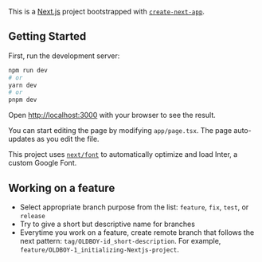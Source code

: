 This is a [Next.js](https://nextjs.org/) project bootstrapped with [`create-next-app`](https://github.com/vercel/next.js/tree/canary/packages/create-next-app).

## Getting Started

First, run the development server:

```bash
npm run dev
# or
yarn dev
# or
pnpm dev
```

Open [http://localhost:3000](http://localhost:3000) with your browser to see the result.

You can start editing the page by modifying `app/page.tsx`. The page auto-updates as you edit the file.

This project uses [`next/font`](https://nextjs.org/docs/basic-features/font-optimization) to automatically optimize and load Inter, a custom Google Font.

## Working on a feature
- Select appropriate branch purpose from the list: `feature`, `fix`, `test`, or `release`
- Try to give a short but descriptive name for branches
- Everytime you work on a feature, create remote branch that follows the next pattern: `tag/OLDBOY-id_short-description`. For example, `feature/OLDBOY-1_initializing-Nextjs-project`.
